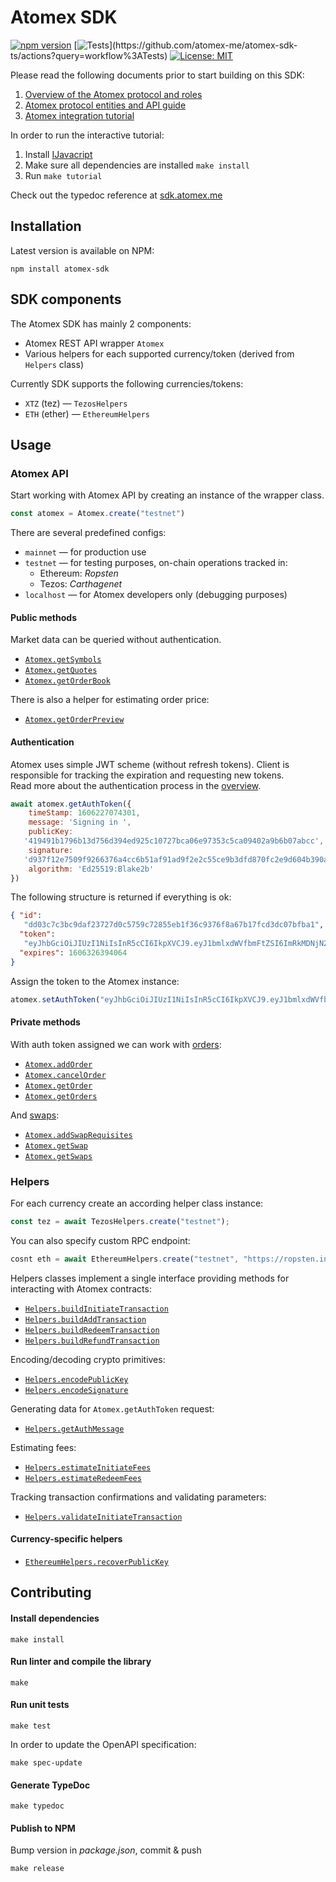 # Atomex SDK

[![npm version](https://badge.fury.io/js/atomex-sdk.svg)](https://badge.fury.io/js/atomex-sdk)
[![Tests](https://github.com/atomex-me/atomex-sdk-ts/workflows/Tests/badge.svg?)](https://github.com/atomex-me/atomex-sdk-ts/actions?query=workflow%3ATests)
[![License: MIT](https://img.shields.io/badge/License-GPLv3-yellow.svg)](https://opensource.org/licenses/GPLv3)

Please read the following documents prior to start building on this SDK:
1. [Overview of the Atomex protocol and roles](docs/overview.md)
2. [Atomex protocol entities and API guide](docs/api.md)
3. [Atomex integration tutorial](docs/integration.md)

In order to run the interactive tutorial:
1. Install [IJavacript](https://github.com/n-riesco/ijavascript#installation)
2. Make sure all dependencies are installed `make install`
3. Run `make tutorial`

Check out the typedoc reference at [sdk.atomex.me](https://sdk.atomex.me)

## Installation

Latest version is available on NPM:
```
npm install atomex-sdk
```

## SDK components

The Atomex SDK has mainly 2 components:

- Atomex REST API wrapper `Atomex`
- Various helpers for each supported currency/token (derived from `Helpers` class)

Currently SDK supports the following currencies/tokens:
- `XTZ` (tez) — `TezosHelpers`
- `ETH` (ether) — `EthereumHelpers`

## Usage

### Atomex API

Start working with Atomex API by creating an instance of the wrapper class. 
```js
const atomex = Atomex.create("testnet")
```

There are several predefined configs:
* `mainnet` — for production use
* `testnet` — for testing purposes, on-chain operations tracked in:
   - Ethereum: *Ropsten*
   - Tezos: *Carthagenet*
* `localhost` — for Atomex developers only (debugging purposes)

#### Public methods

Market data can be queried without authentication.

* [`Atomex.getSymbols`](https://sdk.atomex.me/classes/atomex.html#getsymbols)
* [`Atomex.getQuotes`](https://sdk.atomex.me/classes/atomex.html#getquotes)
* [`Atomex.getOrderBook`](https://sdk.atomex.me/classes/atomex.html#getorderbook)

There is also a helper for estimating order price:

* [`Atomex.getOrderPreview`](https://sdk.atomex.me/classes/atomex.html#getorderpreview)

#### Authentication

Atomex uses simple JWT scheme (without refresh tokens). Client is responsible for tracking the expiration and requesting new tokens.  
Read more about the authentication process in the [overview](docs/overview.md#Client).

```js
await atomex.getAuthToken({ 
    timeStamp: 1606227074301,
    message: 'Signing in ',
    publicKey:
   '419491b1796b13d756d394ed925c10727bca06e97353c5ca09402a9b6b07abcc',
    signature:
   'd937f12e7509f9266376a4cc6b51af91ad9f2e2c55ce9b3dfd870fc2e9d604b390a0f15d7ea277f8b6b9dfc1bb2ef2218d5ec4f87ba0399e6f6fb6d31ed09e03',
    algorithm: 'Ed25519:Blake2b'
})
```

The following structure is returned if everything is ok:
```json
{ "id":
   "dd03c7c3bc9daf23727d0c5759c72855eb1f36c9376f8a67b17fcd3dc07bfba1",
  "token":
   "eyJhbGciOiJIUzI1NiIsInR5cCI6IkpXVCJ9.eyJ1bmlxdWVfbmFtZSI6ImRkMDNjN2MzYmM5ZGFmMjM3MjdkMGM1NzU5YzcyODU1ZWIxZjM2YzkzNzZmOGE2N2IxN2ZjZDNkYzA3YmZiYTEiLCJuYmYiOjE2MDYyMzk5OTQsImV4cCI6MTYwNjMyNjM5NCwiaWF0IjoxNjA2MjM5OTk0fQ.ljwKxcQk5mPbRRzZ9qaZioe7U1_3I7riklGCEj2xXPA",
  "expires": 1606326394064 
}
```

Assign the token to the Atomex instance:
```js
atomex.setAuthToken("eyJhbGciOiJIUzI1NiIsInR5cCI6IkpXVCJ9.eyJ1bmlxdWVfbmFtZSI6ImRkMDNjN2MzYmM5ZGFmMjM3MjdkMGM1NzU5YzcyODU1ZWIxZjM2YzkzNzZmOGE2N2IxN2ZjZDNkYzA3YmZiYTEiLCJuYmYiOjE2MDYyMzk5OTQsImV4cCI6MTYwNjMyNjM5NCwiaWF0IjoxNjA2MjM5OTk0fQ.ljwKxcQk5mPbRRzZ9qaZioe7U1_3I7riklGCEj2xXPA")
```

#### Private methods

With auth token assigned we can work with [orders](docs/api.md#Orders):
* [`Atomex.addOrder`](https://sdk.atomex.me/classes/atomex.html#addorder)
* [`Atomex.cancelOrder`](https://sdk.atomex.me/classes/atomex.html#cancelorder)
* [`Atomex.getOrder`](https://sdk.atomex.me/classes/atomex.html#getorder)
* [`Atomex.getOrders`](https://sdk.atomex.me/classes/atomex.html#getorders)

And [swaps](docs/api.md#Swaps):
* [`Atomex.addSwapRequisites`](https://sdk.atomex.me/classes/atomex.html#addswaprequisites)
* [`Atomex.getSwap`](https://sdk.atomex.me/classes/atomex.html#getswap)
* [`Atomex.getSwaps`](https://sdk.atomex.me/classes/atomex.html#getswaps)

### Helpers

For each currency create an according helper class instance:
```js
const tez = await TezosHelpers.create("testnet");
```

You can also specify custom RPC endpoint:
```js
cosnt eth = await EthereumHelpers.create("testnet", "https://ropsten.infura.io/v3/12345");
```

Helpers classes implement a single interface providing methods for interacting with Atomex contracts:
* [`Helpers.buildInitiateTransaction`](https://sdk.atomex.me/classes/helpers.html#buildinitiatetransaction)
* [`Helpers.buildAddTransaction`](https://sdk.atomex.me/classes/helpers.html#buildaddtransaction)
* [`Helpers.buildRedeemTransaction`](https://sdk.atomex.me/classes/helpers.html#buildredeemtransaction)
* [`Helpers.buildRefundTransaction`](https://sdk.atomex.me/classes/helpers.html#buildrefundtransaction)

Encoding/decoding crypto primitives:
* [`Helpers.encodePublicKey`](https://sdk.atomex.me/classes/helpers.html#encodepublickey)
* [`Helpers.encodeSignature`](https://sdk.atomex.me/classes/helpers.html#encodesignature)

Generating data for `Atomex.getAuthToken` request:
* [`Helpers.getAuthMessage`](https://sdk.atomex.me/classes/helpers.html#getauthmessage)

Estimating fees:
* [`Helpers.estimateInitiateFees`](https://sdk.atomex.me/classes/helpers.html#estimateinitiatefees)
* [`Helpers.estimateRedeemFees`](https://sdk.atomex.me/classes/helpers.html#estimateredeemfees)

Tracking transaction confirmations and validating parameters:
* [`Helpers.validateInitiateTransaction`](https://sdk.atomex.me/classes/helpers.html#validateinitiatetransaction)

#### Currency-specific helpers

* [`EthereumHelpers.recoverPublicKey`](https://sdk.atomex.me/classes/ethereumhelpers.html#recoverpublickey)


## Contributing

#### Install dependencies
```
make install
```

#### Run linter and compile the library
```
make
```

#### Run unit tests
```
make test
```

In order to update the OpenAPI specification:
```
make spec-update
```

#### Generate TypeDoc
```
make typedoc
```

#### Publish to NPM
Bump version in _package.json_, commit & push
```
make release
```
